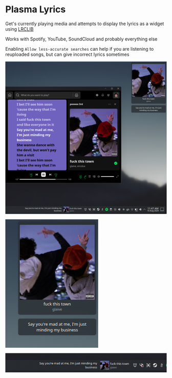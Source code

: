 # Plasma Lyrics

Get's currently playing media and attempts to display the lyrics as a widget using [LRCLIB](https://lrclib.net)

Works with Spotify, YouTube, SoundCloud and probably everything else

Enabling `Allow less-accurate searches` can help if you are listening to reuploaded songs, but can give incorrect lyrics sometimes

![Example 3](./example3.png)

![Example 2](./example2.png)

![Example 1](./example1.png)
